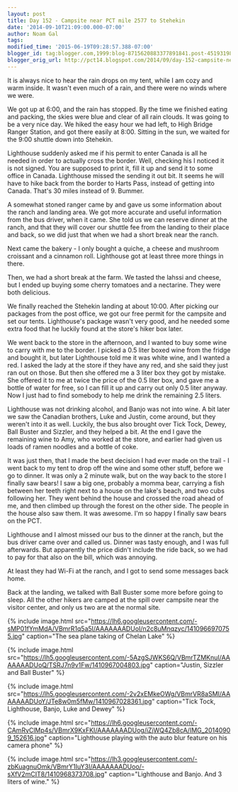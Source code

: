 ```yaml
---
layout: post
title: Day 152 - Campsite near PCT mile 2577 to Stehekin
date: '2014-09-10T21:09:00.000-07:00'
author: Noam Gal
tags:
modified_time: '2015-06-19T09:28:57.388-07:00'
blogger_id: tag:blogger.com,1999:blog-8715620883377891841.post-4519319821409372108
blogger_orig_url: http://pct14.blogspot.com/2014/09/day-152-campsite-near-pct-mile-2577-to.html
---
```

It is always nice to hear the rain drops on my tent, while I am cozy and warm inside. It wasn't even much of a rain, and there were no winds where we were.

We got up at 6:00, and the rain has stopped. By the time we finished eating and packing, the skies were blue and clear of all rain clouds. It was going to be a very nice day. We hiked the easy hour we had left, to High Bridge Ranger Station, and got there easily at 8:00. Sitting in the sun, we waited for the 9:00 shuttle down into Stehekin.

Lighthouse suddenly asked me if his permit to enter Canada is all he needed in order to actually cross the border. Well, checking his I noticed it is not signed. You are supposed to print it, fill it up and send it to some office in Canada. Lighthouse missed the sending it out bit. It seems he will have to hike back from the border to Harts Pass, instead of getting into Canada. That's 30 miles instead of 9. Bummer.

A somewhat stoned ranger came by and gave us some information about the ranch and landing area. We got more accurate and useful information from the bus driver, when it came. She told us we can reserve dinner at the ranch, and that they will cover our shuttle fee from the landing to their place and back, so we did just that when we had a short break near the ranch.

Next came the bakery - I only bought a quiche, a cheese and mushroom croissant and a cinnamon roll. Lighthouse got at least three more things in there.

Then, we had a short break at the farm. We tasted the lahssi and cheese, but I ended up buying some cherry tomatoes and a nectarine. They were both delicious.

We finally reached the Stehekin landing at about 10:00. After picking our packages from the post office, we got our free permit for the campsite and set our tents. Lighthouse's package wasn't very good, and he needed some extra food that he luckily found at the store's hiker box later.

We went back to the store in the afternoon, and I wanted to buy some wine to carry with me to the border. I picked a 0.5 liter boxed wine from the fridge and bought it, but later Lighthouse told me it was white wine, and I wanted a red. I asked the lady at the store if they have any red, and she said they just ran out on those. But then she offered me a 3 liter box they got by mistake. She offered it to me at twice the price of the 0.5 liter box, and gave me a bottle of water for free, so I can fill it up and carry out only 0.5 liter anyway. Now I just had to find somebody to help me drink the remaining 2.5 liters.

Lighthouse was not drinking alcohol, and Banjo was not into wine. A bit later we saw the Canadian brothers, Luke and Justin, come around, but they weren't into it as well. Luckily, the bus also brought over Tick Tock, Dewey, Ball Buster and Sizzler, and they helped a bit. At the end I gave the remaining wine to Amy, who worked at the store, and earlier had given us loads of ramen noodles and a bottle of coke.

It was just then, that I made the best decision I had ever made on the trail - I went back to my tent to drop off the wine and some other stuff, before we go to dinner. It was only a 2 minute walk, but on the way back to the store I finally saw bears! I saw a big one, probably a momma bear, carrying a fish between her teeth right next to a house on the lake's beach, and two cubs following her. They went behind the house and crossed the road ahead of me, and then climbed up through the forest on the other side. The people in the house also saw them. It was awesome. I'm so happy I finally saw bears on the PCT.

Lighthouse and I almost missed our bus to the dinner at the ranch, but the bus driver came over and called us. Dinner was tasty enough, and I was full afterwards. But apparently the price didn't include the ride back, so we had to pay for that also on the bill, which was annoying.

At least they had Wi-Fi at the ranch, and I got to send some messages back home.

Back at the landing, we talked with Ball Buster some more before going to sleep. All the other hikers are camped at the spill over campsite near the visitor center, and only us two are at the normal site.

{% include image.html src="https://lh6.googleusercontent.com/-sMP01fYmMdA/VBmrR1q5a5I/AAAAAAADUoI/n2c8uMnqzyc/1410966970755.jpg" caption="The sea plane taking of Chelan Lake" %}

{% include image.html src="https://lh5.googleusercontent.com/-5AzgSJWKS6Q/VBmrTZMKnuI/AAAAAAADUoQ/TSRJ7n9v1Fw/1410967004803.jpg" caption="Justin, Sizzler and Ball Buster" %}

{% include image.html src="https://lh5.googleusercontent.com/-2v2xEMkeOWg/VBmrVR8aSMI/AAAAAAADUoY/JTe8w0m5fMw/1410967028361.jpg" caption="Tick Tock, Lighthouse, Banjo, Luke and Dewey" %}

{% include image.html src="https://lh6.googleusercontent.com/-CAmRyClMp4s/VBmrX9KxFKI/AAAAAAADUog/iZjWQ4Zb8cA/IMG_20140909_152616.jpg" caption="Lighthouse playing with the auto blur feature on his camera phone" %}

{% include image.html src="https://lh3.googleusercontent.com/-zbKuagnuOmk/VBmrY1IuY3I/AAAAAAADUoo/-sXfV2mCIT8/1410968373708.jpg" caption="Lighthouse and Banjo. And 3 liters of wine." %}
